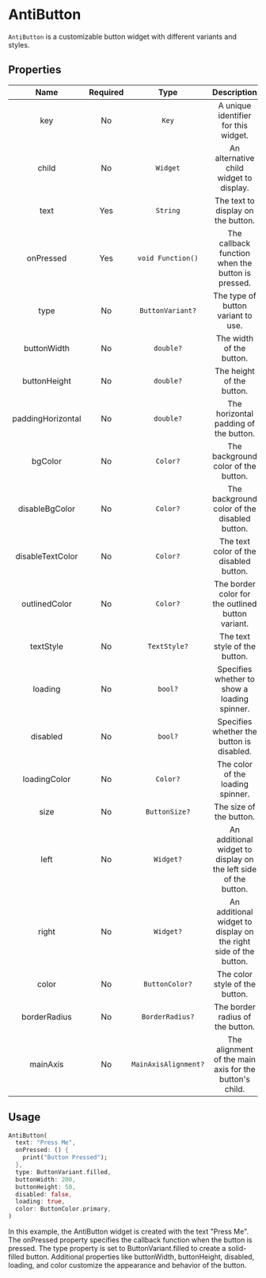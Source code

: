 # AntiButton

`AntiButton` is a customizable button widget with different variants and styles.

## Properties

|       Name        | Required |         Type         |                           Description                            |
| :---------------: | :------: | :------------------: | :--------------------------------------------------------------: |
|        key        |    No    |        `Key`         |               A unique identifier for this widget.               |
|       child       |    No    |       `Widget`       |             An alternative child widget to display.              |
|       text        |   Yes    |       `String`       |                The text to display on the button.                |
|     onPressed     |   Yes    |  `void Function()`   |        The callback function when the button is pressed.         |
|       type        |    No    |   `ButtonVariant?`   |                The type of button variant to use.                |
|    buttonWidth    |    No    |      `double?`       |                     The width of the button.                     |
|   buttonHeight    |    No    |      `double?`       |                    The height of the button.                     |
| paddingHorizontal |    No    |      `double?`       |              The horizontal padding of the button.               |
|      bgColor      |    No    |       `Color?`       |               The background color of the button.                |
|  disableBgColor   |    No    |       `Color?`       |           The background color of the disabled button.           |
| disableTextColor  |    No    |       `Color?`       |              The text color of the disabled button.              |
|   outlinedColor   |    No    |       `Color?`       |        The border color for the outlined button variant.         |
|     textStyle     |    No    |     `TextStyle?`     |                  The text style of the button.                   |
|      loading      |    No    |       `bool?`        |           Specifies whether to show a loading spinner.           |
|     disabled      |    No    |       `bool?`        |            Specifies whether the button is disabled.             |
|   loadingColor    |    No    |       `Color?`       |                The color of the loading spinner.                 |
|       size        |    No    |    `ButtonSize?`     |                     The size of the button.                      |
|       left        |    No    |      `Widget?`       | An additional widget to display on the left side of the button.  |
|       right       |    No    |      `Widget?`       | An additional widget to display on the right side of the button. |
|       color       |    No    |    `ButtonColor?`    |                  The color style of the button.                  |
|   borderRadius    |    No    |   `BorderRadius?`    |                 The border radius of the button.                 |
|     mainAxis      |    No    | `MainAxisAlignment?` |      The alignment of the main axis for the button's child.      |

## Usage

```dart
AntiButton(
  text: "Press Me",
  onPressed: () {
    print("Button Pressed");
  },
  type: ButtonVariant.filled,
  buttonWidth: 200,
  buttonHeight: 50,
  disabled: false,
  loading: true,
  color: ButtonColor.primary,
)
```

In this example, the AntiButton widget is created with the text "Press Me". The onPressed property specifies the callback function when the button is pressed. The type property is set to ButtonVariant.filled to create a solid-filled button. Additional properties like buttonWidth, buttonHeight, disabled, loading, and color customize the appearance and behavior of the button.
